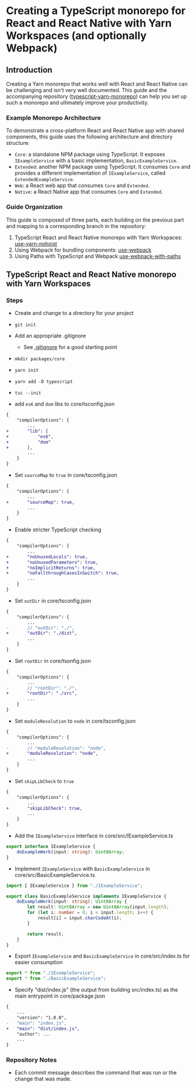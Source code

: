 # Creating a TypeScript monorepo for React and React Native with Yarn Workspaces (and optionally Webpack)

## Introduction

Creating a Yarn monorepo that works well with React and React Native can be challenging and isn't very well documented. This guide and the accompanying repository ([typescript-yarn-monorepo](https://github.com/ali-hk/typescript-yarn-monorepo)) can help you set up such a monorepo and ultimately improve your productivity.

### Example Monorepo Architecture

To demonstrate a cross-platform React and React Native app with shared components, this guide uses the following architecture and directory structure:

* `Core`: a standalone NPM package using TypeScript. It exposes `IExampleService` with a basic implementation, `BasicExampleService`.
* `Extended`: another NPM package using TypeScript. It consumes `Core` and provides a different implementation of `IExampleService`, called `ExtendedExampleService`.
* `Web`: a React web app that consumes `Core` and `Extended`.
* `Native`: a React Native app that consumes `Core` and `Extended`.

### Guide Organization

This guide is composed of three parts, each building on the previous part and mapping to a corresponding branch in the repository:

1.  TypeScript React and React Native monorepo with Yarn Workspaces: [use-yarn-nohoist](https://github.com/ali-hk/typescript-yarn-monorepo/tree/use-yarn-nohoist)
2.  Using Webpack for bundling components: [use-webpack](https://github.com/ali-hk/typescript-yarn-monorepo/tree/use-webpack)
3.  Using Paths with TypeScript and Webpack [use-webpack-with-paths](https://github.com/ali-hk/typescript-yarn-monorepo/tree/use-webpack-with-paths)

## TypeScript React and React Native monorepo with Yarn Workspaces

### Steps

* Create and change to a directory for your project
* `git init`
* Add an appropriate .gitignore
  * See [.gitignore](https://github.com/ali-hk/typescript-yarn-monorepo/blob/master/.gitignore) for a good starting point
* `mkdir packages/core`

* `yarn init`
* `yarn add -D typescript`
* `tsc --init`
* add `es6` and `dom` libs to core/tsconfig.json

```diff
{
    "compilerOptions": {
        ...
+       "lib": [
+           "es6",
+           "dom"
+       ],
        ...
    }
}
```

* Set `sourceMap` to `true` in core/tsconfig.json

```diff
{
    "compilerOptions": {
        ...
+       "sourceMap": true,
        ...
    }
}
```

* Enable stricter TypeScript checking

```diff
{
    "compilerOptions": {
        ...
+       "noUnusedLocals": true,
+       "noUnusedParameters": true,
+       "noImplicitReturns": true,
+       "noFallthroughCasesInSwitch": true,
        ...
    }
}
```

* Set `outDir` in core/tsconfig.json

```diff
{
    "compilerOptions": {
        ...
-       // "outDir": "./",
+       "outDir": "./dist",
        ...
    }
}
```

* Set `rootDir` in core/tsonfig.json

```diff
{
    "compilerOptions": {
        ...
-       // "rootDir": "./",
+       "rootDir": "./src",
        ...
    }
}
```

* Set `moduleResolution` to `node` in core/tsconfig.json

```diff
{
    "compilerOptions": {
        ...
-       // "moduleResolution": "node",
+       "moduleResolution": "node",
        ...
    }
}
```

* Set `skipLibCheck` to `true`

```diff
{
    "compilerOptions": {
        ...
+       "skipLibCheck": true,
        ...
    }
}
```

* Add the `IExampleService` interface in core/src/IExampleService.ts

``` TypeScript
export interface IExampleService {
    doExampleWork(input: string): Uint8Array;
}
```

* Implement `IExampleService` with `BasicExampleService` in core/src/BasicExampleService.ts

``` TypeScript
import { IExampleService } from "./IExampleService";

export class BasicExampleService implements IExampleService {
    doExampleWork(input: string): Uint8Array {
        let result: Uint8Array = new Uint8Array(input.length);
        for (let i: number = 0; i < input.length; i++) {
            result[i] = input.charCodeAt(i);
        }

        return result;
    }
}
```

* Export `IExampleService` and `BasicExampleService` in core/src/index.ts for easier consumption

``` TypeScript
export * from "./IExampleService";
export * from "./BasicExampleService";
```

* Specify "dist/index.js" (the output from building src/index.ts) as the main entrypoint in core/package.json

``` diff
{
    ...
    "version": "1.0.0",
-   "main": "index.js",
+   "main": "dist/index.js",
    "author": ...
    ...
}
```

### Repository Notes

* Each commit message describes the command that was run or the change that was made.
